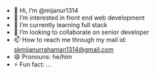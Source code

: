 - 👋 Hi, I’m @mijanur1314
- 👀 I’m interested in front end web development 
- 🌱 I’m currently learning full stack
- 💞️ I’m looking to collaborate on senior developer 
- 📫 How to reach me through my mail id: skmijanurrahaman1314@gmail.com 
- 😄 Pronouns: he/him
- ⚡ Fun fact: ...

<!---
mijanur1314/mijanur1314 is a ✨ special ✨ repository because its `README.md` (this file) appears on your GitHub profile.
You can click the Preview link to take a look at your changes.
--->
